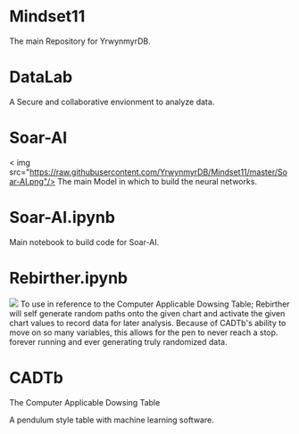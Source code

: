 # Mindset11
The main Repository for YrwynmyrDB.

# DataLab
A Secure and collaborative envionment to analyze data.

# Soar-AI
< img src="https://raw.githubusercontent.com/YrwynmyrDB/Mindset11/master/Soar-AI.png"/>
The main Model in which to build the neural networks.

# Soar-AI.ipynb
Main notebook to build code for Soar-AI.


# Rebirther.ipynb 
  <img src="https://github.com/YrwynmyrDB/Mindset11/edit/master/Rebirther.png"/>
To use in reference to the Computer Applicable Dowsing Table; Rebirther will self generate random paths onto the given chart and activate the given chart values to record data for later analysis. Because of CADTb's ability to move on so many variables, this allows for the pen to never reach a stop. forever running and ever generating truly randomized data.  

# CADTb
The Computer Applicable Dowsing Table 

A pendulum style table with machine learning software.
